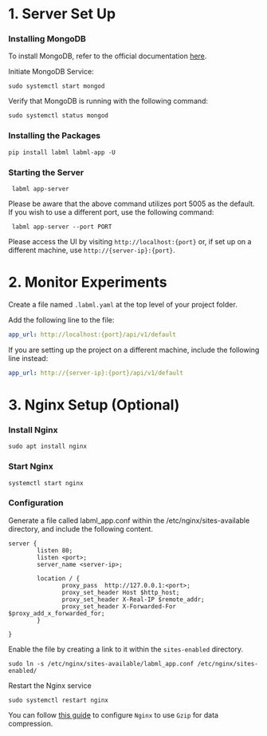 # 1. Server Set Up

### Installing MongoDB

To install MongoDB, refer to the official
documentation [here](https://www.mongodb.com/docs/manual/tutorial/install-mongodb-on-ubuntu/).

Initiate MongoDB Service:

```commandline
sudo systemctl start mongod
```

Verify that MongoDB is running with the following command:

```commandline
sudo systemctl status mongod
```

### Installing the Packages

```commandline
pip install labml labml-app -U
```

### Starting the Server

```commandline
 labml app-server
```

Please be aware that the above command utilizes port 5005 as the default. If you wish to use a different port, use the
following command:

```commandline
 labml app-server --port PORT
```

Please access the UI by visiting `http://localhost:{port}` or, if set up on a different machine,
use `http://{server-ip}:{port}`.

# 2. Monitor Experiments

Create a file named `.labml.yaml` at the top level of your project folder.

Add the following line to the file:

```yaml
app_url: http://localhost:{port}/api/v1/default
```

If you are setting up the project on a different machine, include the following line instead:

```yaml
app_url: http://{server-ip}:{port}/api/v1/default
```

# 3. Nginx Setup (Optional)

### Install Nginx

```commandline
sudo apt install nginx
```

### Start Nginx

```commandline
systemctl start nginx
```

### Configuration

Generate a file called labml_app.conf within the /etc/nginx/sites-available directory, and include the following
content.

```nginx configuration
server {
        listen 80;
        listen <port>;
        server_name <server-ip>;

        location / {
               proxy_pass  http://127.0.0.1:<port>;
               proxy_set_header Host $http_host;
               proxy_set_header X-Real-IP $remote_addr;
               proxy_set_header X-Forwarded-For $proxy_add_x_forwarded_for;
        }

}
```

Enable the file by creating a link to it within the `sites-enabled` directory.

```commandline
sudo ln -s /etc/nginx/sites-available/labml_app.conf /etc/nginx/sites-enabled/
```

Restart the Nginx service

```commandline
sudo systemctl restart nginx
```

You can
follow [this guide](https://www.digitalocean.com/community/tutorials/how-to-improve-website-performance-using-gzip-and-nginx-on-ubuntu-20-04)
to configure `Nginx` to use `Gzip` for data compression.